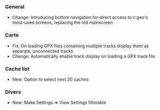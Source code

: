 ### General
- Change: Introducing bottom navigation for direct access to c:geo's most-used screens, replacing the old mainscreen

### Carte
- Fix: On loading GPX files containing multiple tracks display them as separate, unconnected tracks
- Change: Automatically enable track display on loading a GPX track file

### Cache list
- New: Option to select next 20 caches

### Divers
- New: Make Settings => View Settings filterable
